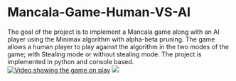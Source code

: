 # Mancala-Game-Human-VS-AI

The goal of the project is to implement a Mancala game along with an AI
player using the Minimax algorithm with alpha-beta pruning. 
The game allows a human player to play against the algorithm in the two modes of the
game; with Stealing mode or without stealing mode.
The project is implemented in python and console based.
[![Video showing the game on play](images?q=tbn:ANd9GcTa9ta_M_MDT0AUjFDYDv0IcYfvLrrIb14yXw&usqp=CAU)](https://www.youtube.com/watch?v=V9wDBga9myk "Everything Is AWESOME")
<img src="https://encrypted-tbn0.gstatic.com/images?q=tbn:ANd9GcTa9ta_M_MDT0AUjFDYDv0IcYfvLrrIb14yXw&usqp=CAU/relativePath">
